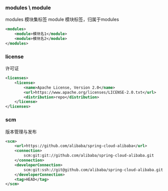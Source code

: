


### modules \ module

modules 模块集标签
module 模块标签，归属于modules
```xml
<modules>
	<module>模块名1</module>
	<module>模块名2</module>
</modules>
```


### license

许可证
```xml
<licenses>  
    <license>        
	    <name>Apache License, Version 2.0</name>  
        <url>https://www.apache.org/licenses/LICENSE-2.0.txt</url>  
        <distribution>repo</distribution>  
    </license>
</licenses>

```

### scm 

版本管理与发布

```xml
<scm>
	<url>https://github.com/alibaba/spring-cloud-alibaba</url>
	<connection>
		scm:git:git://github.com/alibaba/spring-cloud-alibaba.git
	</connection>
	<developerConnection>
		scm:git:ssh://git@github.com/alibaba/spring-cloud-alibaba.git
	</developerConnection>
	<tag>HEAD</tag>
</scm>

```
